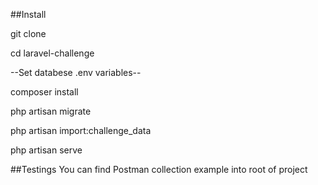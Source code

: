##Install

git clone 

cd laravel-challenge


--Set databese .env variables--

<!-- 
DB_CONNECTION=mysql
DB_HOST=127.0.0.1
DB_PORT=3306
DB_DATABASE=laravel
DB_USERNAME=root
DB_PASSWORD= -->


composer install

php artisan migrate

php artisan import:challenge_data

php artisan serve


<!-- ***** -->

##Testings
You can find Postman collection example into root of project